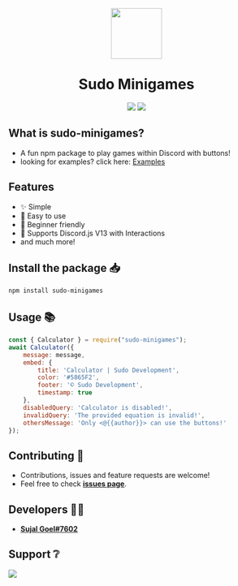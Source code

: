 <p align="center"><img width="100px"
   style="margin-bottom:-6px;" src="https://cdn.discordapp.com/attachments/856226496229670912/934309714886533120/Sudo_DevelopmentTransparent.png" /></p>
<h1 align="center">Sudo Minigames</h1>
<p align="center">
   <a href="https://www.npmjs.com/package/sudo-minigames"><img src="https://img.shields.io/npm/v/sudo-minigames.svg?style=flat-square" /></a>
   <!-- <a href="https://weky-docs.js.org/"><img src="https://img.shields.io/badge/Documentation-Yes-amiajokegreen.svg?style=flat-square" /></a> -->
   <a href="https://github.com/SudoDevelopment/sudo-minigames/blob/main/LICENSE"><img src="https://nuggies.js.org/assets/img/license.ade17f5e.svg" /></a>
</p>

## What is sudo-minigames?
- A fun npm package to play games within Discord with buttons!
- looking for examples? click here: [Examples](https://github.com/SudoDevelopment/sudo-minigames/tree/main/Examples)

## Features
- ✨ Simple
- 🎉 Easy to use
- 🧑 Beginner friendly
- 🤖 Supports Discord.js V13 with Interactions
- and much more!

## Install the package 📥
```sh
npm install sudo-minigames
```

## Usage 📚
```js
const { Calculator } = require("sudo-minigames");
await Calculator({
    message: message,
    embed: {
        title: 'Calculator | Sudo Development',
        color: '#5865F2',
        footer: '©️ Sudo Development',
        timestamp: true
    },
    disabledQuery: 'Calculator is disabled!',
    invalidQuery: 'The provided equation is invalid!',
    othersMessage: 'Only <@{{author}}> can use the buttons!'
});
```

## Contributing 🤝
- Contributions, issues and feature requests are welcome!
- Feel free to check **[issues page](https://github.com/SudoDevelopment/sudo-minigames/issues)**.

## Developers 👨‍💻
- **[Sujal Goel#7602](https://github.com/sujalgoel)**

## Support ❔
<a href="https://discord.gg/EKQtnY8Z9h"><img src="https://invidget.switchblade.xyz/EKQtnY8Z9h" /></a>